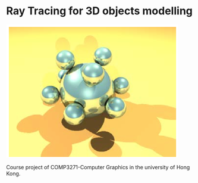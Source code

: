 # Ray Tracing for 3D objects modelling

<img src="./texture/rt.png"><br>

Course project of COMP3271-Computer Graphics in the university of Hong Kong. <br>

